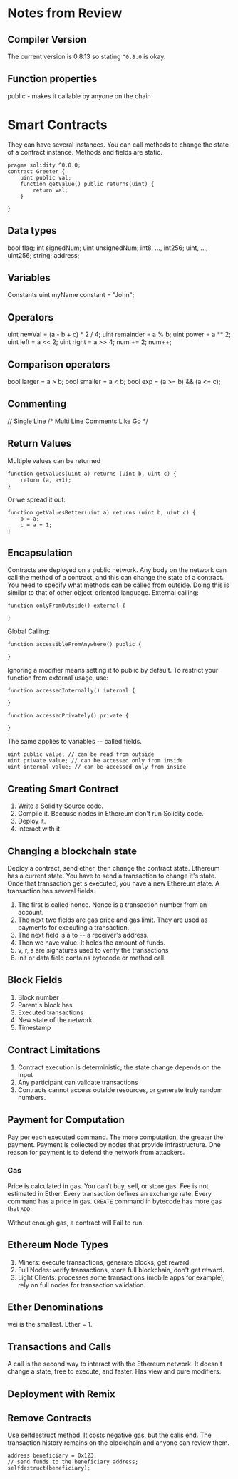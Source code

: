 # Notes from Review 

## Compiler Version
The current version is 0.8.13 so stating ```^0.8.0``` is okay.

## Function properties
public - makes it callable by anyone on the chain

# Smart Contracts
They can have several instances. You can call methods to change the state of a contract instance. Methods and fields are static.

```solidity
pragma solidity ^0.8.0;
contract Greeter {
    uint public val;
    function getValue() public returns(uint) {
        return val;
    }

}
```

## Data types
bool flag; 
int signedNum;
uint unsignedNum;
int8, ..., int256;
uint, ..., uint256;
string;
address;

## Variables
Constants
uint myName constant = "John";

## Operators
uint newVal = (a - b + c) * 2 / 4;
uint remainder = a % b;
uint power = a ** 2;
uint left = a << 2;
uint right = a >> 4;
num += 2;
num++;

## Comparison operators
bool larger = a > b;
bool smaller = a < b;
bool exp = (a >= b) && (a <= c);

## Commenting
// Single Line
/* Multi
Line 
Comments
Like 
Go
*/

## Return Values
Multiple values can be returned
```solidity
function getValues(uint a) returns (uint b, uint c) {
    return (a, a+1);
}
```

Or we spread it out:
```solidity
function getValuesBetter(uint a) returns (uint b, uint c) {
    b = a;
    c = a + 1;
}
```

## Encapsulation
Contracts are deployed on a public network. Any body on the network can call the method of a contract, and 
this can change the state of a contract. You need to specify what methods can be called from outside.
Doing this is similar to that of other object-oriented language.
External calling:

```solidity
function onlyFromOutside() external {

}
```

Global Calling:
```solidity
function accessibleFromAnywhere() public {

}
```

Ignoring a modifier means setting it to public by default. To restrict your function from external usage, use:

```solidity
function accessedInternally() internal {

}

function accessedPrivately() private {

}

```

The same applies to variables -- called fields. 
```solidity
uint public value; // can be read from outside
uint private value; // can be accessed only from inside
uint internal value; // can be accessed only from inside
```

## Creating Smart Contract
1. Write a Solidity Source code.
2. Compile it. Because nodes in Ethereum don't run Solidity code.
3. Deploy it.
4. Interact with it.

## Changing a blockchain state
Deploy a contract, send ether, then change the contract state. Ethereum has a current state. You have to send a transaction to change it's state. Once that transaction get's executed, you have a new Ethereum state.
A transaction has several fields. 
1. The first is called nonce. Nonce is a transaction number from an account. 
2. The next two fields are gas price and gas limit. They are used as payments for executing a transaction.
3. The next field is a to -- a receiver's address.
4. Then we have value. It holds the amount of funds.
5. v, r, s are signatures used to verify the transactions
6. init or data field contains bytecode or method call. 

## Block Fields
1. Block number
2. Parent's block has
3. Executed transactions
4. New state of the network
5. Timestamp

## Contract Limitations
1. Contract execution is deterministic; the state change depends on the input
2. Any participant can validate transactions
3. Contracts cannot access outside resources, or generate truly random numbers.

## Payment for Computation
Pay per each executed command. 
The more computation, the greater the payment.
Payment is collected by nodes that provide infrastructure.
One reason for payment is to defend the network from attackers. 
### Gas
Price is calculated in gas. You can't buy, sell, or store gas. Fee is not estimated in Ether. Every transaction defines an exchange rate.
Every command has a price in gas. ```CREATE``` command in bytecode has more gas that ```ADD```.

Without enough gas, a contract will Fail to run. 

## Ethereum Node Types
1. Miners: execute transactions, generate blocks, get reward.
2. Full Nodes: verify transactions, store full blockchain, don't get reward.
3. Light Clients: processes some transactions (mobile apps for example), rely on full nodes for transaction validation.

## Ether Denominations
wei is the smallest. Ether = 1.

## Transactions and Calls
A call is the second way to interact with the Ethereum network. It doesn't change a state, free to execute, and faster.
Has view and pure modifiers.

## Deployment with Remix

## Remove Contracts
Use selfdestruct method. It costs negative gas, but the calls end. The transaction history remains on the blockchain and anyone can review them.

```solidity
address beneficiary = 0x123;
// send funds to the beneficiary address;
selfdestruct(beneficiary);
```